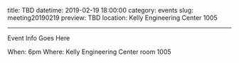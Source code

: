 title: TBD
datetime: 2019-02-19 18:00:00
category: events
slug: meeting20190219
preview: TBD
location: Kelly Engineering Center 1005

---

Event Info Goes Here

When: 6pm
Where: Kelly Engineering Center room 1005

